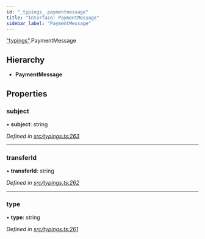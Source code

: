 ```yaml
---
id: "_typings_.paymentmessage"
title: "Interface: PaymentMessage"
sidebar_label: "PaymentMessage"
---
```


["typings"](../modules/_typings_.md).PaymentMessage

## Hierarchy

* **PaymentMessage**

## Properties

### subject

•  **subject**: string

*Defined in [src/typings.ts:263](https://github.com/trustlines-protocol/clientlib/blob/f60ef2b/src/typings.ts#L263)*

___

### transferId

•  **transferId**: string

*Defined in [src/typings.ts:262](https://github.com/trustlines-protocol/clientlib/blob/f60ef2b/src/typings.ts#L262)*

___

### type

•  **type**: string

*Defined in [src/typings.ts:261](https://github.com/trustlines-protocol/clientlib/blob/f60ef2b/src/typings.ts#L261)*
